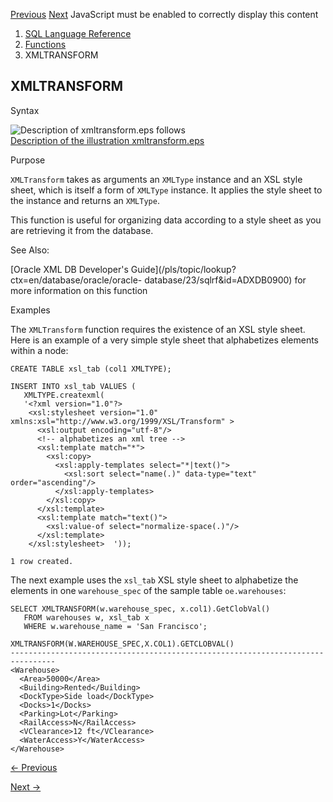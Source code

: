 [Previous](XMLTABLE.md) [Next](ROUND-and-TRUNC-Date-Functions.md)
JavaScript must be enabled to correctly display this content

  1. [SQL Language Reference ](index.md)
  2. [Functions](Functions.md)
  3. XMLTRANSFORM 

## XMLTRANSFORM

Syntax

![Description of xmltransform.eps
follows](https://docs.oracle.com/en/database/oracle/oracle-database/23/sqlrf/img/xmltransform.gif)  
[Description of the illustration xmltransform.eps](img_text/xmltransform.md)

Purpose

`XMLTransform` takes as arguments an `XMLType` instance and an XSL style
sheet, which is itself a form of `XMLType` instance. It applies the style
sheet to the instance and returns an `XMLType`.

This function is useful for organizing data according to a style sheet as you
are retrieving it from the database.

See Also:

[Oracle XML DB Developer's
Guide](/pls/topic/lookup?ctx=en/database/oracle/oracle-
database/23/sqlrf&id=ADXDB0900) for more information on this function

Examples

The `XMLTransform` function requires the existence of an XSL style sheet. Here
is an example of a very simple style sheet that alphabetizes elements within a
node:

    
    
    CREATE TABLE xsl_tab (col1 XMLTYPE);
    
    INSERT INTO xsl_tab VALUES (
       XMLTYPE.createxml(
       '<?xml version="1.0"?> 
        <xsl:stylesheet version="1.0" xmlns:xsl="http://www.w3.org/1999/XSL/Transform" >
          <xsl:output encoding="utf-8"/>
          <!-- alphabetizes an xml tree -->  
          <xsl:template match="*">  
            <xsl:copy>
              <xsl:apply-templates select="*|text()">
                <xsl:sort select="name(.)" data-type="text" order="ascending"/>
              </xsl:apply-templates> 
            </xsl:copy> 
          </xsl:template>
          <xsl:template match="text()"> 
            <xsl:value-of select="normalize-space(.)"/>
          </xsl:template>
        </xsl:stylesheet>  '));
    
    1 row created.
    

The next example uses the `xsl_tab` XSL style sheet to alphabetize the
elements in one `warehouse_spec` of the sample table `oe.warehouses`:

    
    
    SELECT XMLTRANSFORM(w.warehouse_spec, x.col1).GetClobVal()
       FROM warehouses w, xsl_tab x
       WHERE w.warehouse_name = 'San Francisco';
    
    XMLTRANSFORM(W.WAREHOUSE_SPEC,X.COL1).GETCLOBVAL()
    --------------------------------------------------------------------------------
    <Warehouse>
      <Area>50000</Area>
      <Building>Rented</Building>
      <DockType>Side load</DockType>
      <Docks>1</Docks>
      <Parking>Lot</Parking>
      <RailAccess>N</RailAccess>
      <VClearance>12 ft</VClearance>
      <WaterAccess>Y</WaterAccess>
    </Warehouse>


[← Previous](XMLTABLE.md)

[Next →](ROUND-and-TRUNC-Date-Functions.md)
